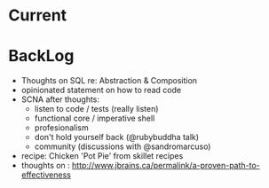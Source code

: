 # Current #

# BackLog #
- Thoughts on SQL re: Abstraction & Composition
- opinionated statement on how to read code
- SCNA after thoughts: 
    - listen to code / tests (really listen)
    - functional core / imperative shell
    - profesionalism
    - don't hold yourself back (@rubybuddha talk)
    - community (discussions with @sandromarcuso)
- recipe: Chicken 'Pot Pie' from skillet recipes
- thoughts on : http://www.jbrains.ca/permalink/a-proven-path-to-effectiveness
